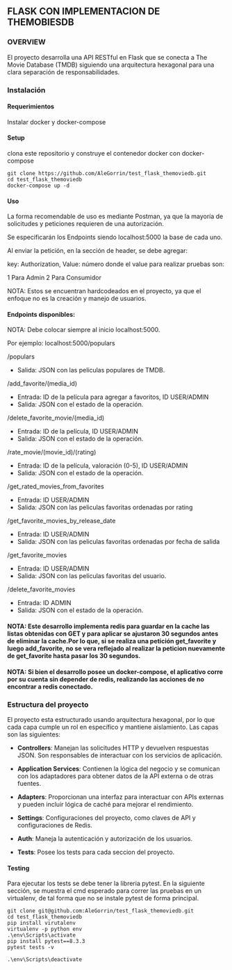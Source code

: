 ## FLASK CON IMPLEMENTACION DE THEMOBIESDB

### OVERVIEW
El proyecto desarrolla una API RESTful en Flask que se conecta a The Movie Database (TMDB) siguiendo una arquitectura hexagonal para una clara separación de responsabilidades.

### Instalación
#### Requerimientos
Instalar docker y docker-compose

#### Setup
clona este repositorio y construye el contenedor docker con docker-compose

    git clone https://github.com/AleGorrin/test_flask_themoviedb.git
    cd test_flask_themoviedb
    docker-compose up -d

#### Uso 

La forma recomendable de uso es mediante Postman, ya que la mayoría de solicitudes y peticiones requieren de una autorización.

Se especificarán los Endpoints siendo localhost:5000 la base de cada uno.

Al enviar la petición, en la sección de header, se debe agregar:

key: Authorization, Value: número donde el value para realizar pruebas son:

1 Para Admin 2 Para Consumidor

NOTA: Estos se encuentran hardcodeados en el proyecto, ya que el enfoque no es la creación y manejo de usuarios. 

#### Endpoints disponibles:

NOTA: Debe colocar siempre al inicio localhost:5000. 

Por ejemplo: localhost:5000/populars

/populars
- Salida: JSON con las películas populares de TMDB.

/add_favorite/(media_id)
- Entrada: ID de la película para agregar a favoritos, ID USER/ADMIN
- Salida: JSON con el estado de la operación.

/delete_favorite_movie/(media_id)
- Entrada: ID de la película, ID USER/ADMIN
- Salida: JSON con el estado de la operación.

/rate_movie/(movie_id)/(rating)
- Entrada: ID de la película, valoración (0-5), ID USER/ADMIN
- Salida: JSON con el estado de la operación.

/get_rated_movies_from_favorites
- Entrada: ID USER/ADMIN
- Salida: JSON con las peliculas favoritas ordenadas por rating

/get_favorite_movies_by_release_date
- Entrada: ID USER/ADMIN
- Salida: JSON con las peliculas favoritas ordenadas por fecha de salida

/get_favorite_movies
- Entrada: ID USER/ADMIN
- Salida: JSON con las películas favoritas del usuario.

/delete_favorite_movies
- Entrada: ID ADMIN
- Salida: JSON con el estado de la operación.

#### NOTA: Este desarrollo implementa redis para guardar en la cache las listas obtenidas con GET y para aplicar se ajustaron 30 segundos antes de eliminar la cache.Por lo que, si se realiza una petición get_favorite y luego add_favorite, no se vera reflejado al realizar la peticion nuevamente de get_favorite hasta pasar los 30 segundos.
#### NOTA: Si bien el desarrollo posee un docker-compose, el aplicativo corre por su cuenta sin depender de redis, realizando las acciones de no encontrar a redis conectado.

### Estructura del proyecto
El proyecto esta estructurado usando arquitectura hexagonal, por lo que cada capa cumple un rol en específico y mantiene aislamiento. Las capas son las siguientes:

- **Controllers**: Manejan las solicitudes HTTP y devuelven respuestas JSON. Son responsables de interactuar con los servicios de aplicación.
  
- **Application Services**: Contienen la lógica del negocio y se comunican con los adaptadores para obtener datos de la API externa o de otras fuentes.

- **Adapters**: Proporcionan una interfaz para interactuar con APIs externas y pueden incluir lógica de caché para mejorar el rendimiento.

- **Settings**: Configuraciones del proyecto, como claves de API y configuraciones de Redis.

- **Auth**: Maneja la autenticación y autorización de los usuarios.
- **Tests**: Posee los tests para cada seccion del proyecto.

#### Testing
Para ejecutar los tests se debe tener la libreria pytest. En la siguiente sección, se muestra el cmd esperado para correr las pruebas en un virtualenv, de tal forma que no se instale pytest de forma principal.

    git clone git@github.com:AleGorrin/test_flask_themoviedb.git
    cd test_flask_themoviedb
    pip install virutalenv 
    virtualenv -p python env
    .\env\Scripts\activate
    pip install pytest==8.3.3
    pytest tests -v

    .\env\Scripts\deactivate

